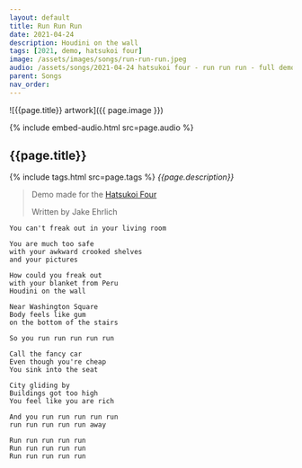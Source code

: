 ```yaml
---
layout: default
title: Run Run Run
date: 2021-04-24
description: Houdini on the wall
tags: [2021, demo, hatsukoi four]
image: /assets/images/songs/run-run-run.jpeg
audio: /assets/songs/2021-04-24 hatsukoi four - run run run - full demo.mp3
parent: Songs
nav_order: 
---
```

![{{page.title}} artwork]({{ page.image }})

{% include embed-audio.html src=page.audio %}

## {{page.title}}
{% include tags.html src=page.tags %}
*{{page.description}}*

> Demo made for the [Hatsukoi Four](/bands/hatsukoi-four)
>
>Written by Jake Ehrlich  

```
You can't freak out in your living room

You are much too safe 
with your awkward crooked shelves 
and your pictures

How could you freak out 
with your blanket from Peru
Houdini on the wall

Near Washington Square
Body feels like gum
on the bottom of the stairs

So you run run run run run

Call the fancy car
Even though you're cheap
You sink into the seat

City gliding by
Buildings got too high
You feel like you are rich

And you run run run run run
run run run run run away

Run run run run run
Run run run run run
Run run run run run
```